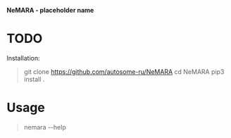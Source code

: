 
**NeMARA - placeholder name**
# TODO
Installation:
> git clone https://github.com/autosome-ru/NeMARA
> cd NeMARA
> pip3 install .

# Usage
>nemara --help
